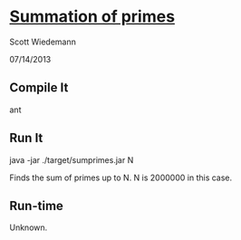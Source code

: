 # [Summation of primes](http://projecteuler.net/problem=10)
Scott Wiedemann

07/14/2013

## Compile It
ant


## Run It
java -jar ./target/sumprimes.jar N

Finds the sum of primes up to N. N is 2000000 in this case.

## Run-time
Unknown.
